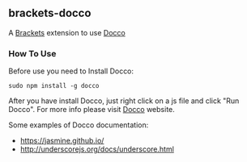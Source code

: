 ## brackets-docco

A [Brackets](https://github.com/adobe/brackets) extension to use [Docco](http://jashkenas.github.io/docco/)

### How To Use

Before use you need to Install Docco:

    sudo npm install -g docco
    
After you have install Docco, just right click on a js file and click "Run Docco".
For more info please visit [Docco](http://jashkenas.github.io/docco/) website.

Some examples of Docco documentation:
* https://jasmine.github.io/
* http://underscorejs.org/docs/underscore.html

